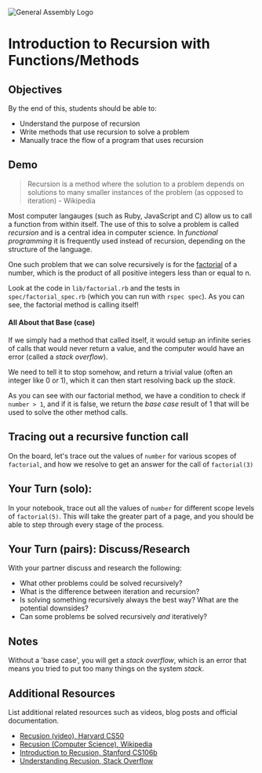 ![General Assembly Logo](http://i.imgur.com/ke8USTq.png)

# Introduction to Recursion with Functions/Methods

## Objectives

By the end of this, students should be able to:

- Understand the purpose of recursion
- Write methods that use recursion to solve a problem
- Manually trace the flow of a program that uses recursion

## Demo

> Recursion is a method where the solution to a problem depends on solutions to many smaller instances of the problem (as opposed to iteration) - Wikipedia

Most computer langauges (such as Ruby, JavaScript and C) allow us to call a function from within itself. The use of this to solve a problem is called *recursion* and is a central idea in computer science. In *functional programming* it is frequently used instead of recursion, depending on the structure of the language.

One such problem that we can solve recursively is for the [factorial](http://en.wikipedia.org/wiki/Factorial) of a number, which is the product of all positive integers less than or equal to n.

Look at the code in `lib/factorial.rb` and the tests in `spec/factorial_spec.rb` (which you can run with `rspec spec`). As you can see, the factorial method is calling itself!

#### All About that Base (case)

If we simply had a method that called itself, it would setup an infinite series of calls that would never return a value, and the computer would have an error (called a *stack overflow*).

We need to tell it to stop somehow, and return a trivial value (often an integer like 0 or 1), which it can then start resolving back up the *stack*.

As you can see with our factorial method, we have a condition to check if `number > 1`, and if it is false, we return the *base case* result of 1 that will be used to solve the other method calls.

## Tracing out a recursive function call

On the board, let's trace out the values of `number` for various scopes of `factorial`, and how we resolve to get an answer for the call of `factorial(3)`

## Your Turn (solo):

In your notebook, trace out all the values of `number` for different scope levels of `factorial(5)`. This will take the greater part of a page, and you should be able to step through every stage of the process.

## Your Turn (pairs): Discuss/Research

With your partner discuss and research the following:

- What other problems could be solved recursively?
- What is the difference between iteration and recursion?
- Is solving something recursively always the best way? What are the potential downsides?
- Can some problems be solved recursively *and* iteratively?

## Notes

Without a 'base case', you will get a *stack overflow*, which is an error that means you tried to put too many things on the system *stack*.

## Additional Resources

List additional related resources such as videos, blog posts and official documentation.

- [Recusion (video), Harvard CS50](https://www.youtube.com/watch?v=t4MSwiqfLaY)
- [Recusion (Computer Science), Wikipedia](http://en.wikipedia.org/wiki/Recursion_(computer_science))
- [Introduction to Recusion, Stanford CS106b](http://cs.stanford.edu/people/eroberts/courses/cs106b/chapters/05-intro-to-recursion.pdf)
- [Understanding Recusion, Stack Overflow](http://stackoverflow.com/questions/717725/understanding-recursion)
